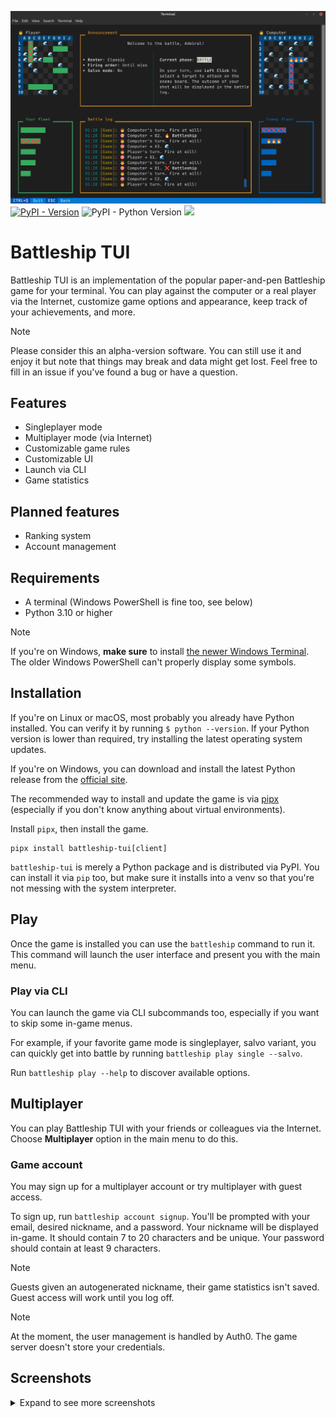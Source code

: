 ![Battle](screenshots/battle.png)
[![PyPI - Version](https://img.shields.io/pypi/v/battleship-tui)](https://pypi.org/project/battleship-tui)
![PyPI - Python Version](https://img.shields.io/pypi/pyversions/battleship-tui)
[<img src="https://uptime.klavionik.dev/api/badge/1/status?upLabel=online&downLabel=offline">](https://uptime.klavionik.dev/status/battleship)

# Battleship TUI
Battleship TUI is an implementation of the popular paper-and-pen Battleship game for 
your terminal. You can play against the computer or a real player via the Internet, 
customize game options and appearance, keep track of your achievements, and more.

> [!NOTE]
> Please consider this an alpha-version software. You can still use it and enjoy it
> but note that things may break and data might get lost. Feel free to fill in an issue
> if you've found a bug or have a question.

## Features
* Singleplayer mode  
* Multiplayer mode (via Internet)
* Customizable game rules
* Customizable UI
* Launch via CLI
* Game statistics

## Planned features
* Ranking system
* Account management

## Requirements
* A terminal (Windows PowerShell is fine too, see below)
* Python 3.10 or higher

> [!NOTE]
> If you're on Windows, **make sure** to install [the newer Windows Terminal](https://apps.microsoft.com/detail/9N0DX20HK701?hl=en-us&gl=US). 
> The older Windows PowerShell can't properly display some symbols. 

## Installation
If you're on Linux or macOS, most probably you already have Python installed. You can verify it by 
running `$ python --version`. If your Python version is lower than required, try installing the 
latest operating system updates.

If you're on Windows, you can download and install the latest Python release from the 
[official site](https://www.python.org/downloads/windows/).

The recommended way to install and update the game is via 
[pipx](https://pypa.github.io/pipx/) (especially if you don't know anything about 
virtual environments).

Install `pipx`, then install the game.

```shell
pipx install battleship-tui[client]
```

`battleship-tui` is merely a Python package and is distributed via PyPI. You can 
install it via `pip` too, but make sure it installs into a venv so that you're not 
messing with the system interpreter.

## Play
Once the game is installed you can use the `battleship` command to run it. This 
command will launch the user interface and present you with the main menu.

### Play via CLI
You can launch the game via CLI subcommands too, especially if you want to skip some 
in-game menus.

For example, if your favorite game mode is singleplayer, salvo variant, you can 
quickly get into battle by running `battleship play single --salvo`.

Run `battleship play --help` to discover available options.

## Multiplayer
You can play Battleship TUI with your friends or colleagues via the Internet. Choose 
**Multiplayer** option in the main menu to do this.

### Game account
You may sign up for a multiplayer account or try multiplayer with guest access.

To sign up, run `battleship account signup`. You'll be prompted with your email, 
desired nickname, and a password. Your nickname will be displayed in-game. It should 
contain 7 to 20 characters and be unique. Your password should contain at least 9 
characters.

> [!NOTE]
> Guests given an autogenerated nickname, their game statistics isn't saved. Guest 
> access will work until you log off.

> [!NOTE]
> At the moment, the user management is handled by Auth0. The game server doesn't store 
> your credentials.

## Screenshots
<details>
<summary>Expand to see more screenshots</summary>

### Main menu
![Main menu](screenshots/main_menu.png)

### Game summary
![Summary](screenshots/summary.png)

### Starting a multiplayer session
![Awaiting](screenshots/multiplayer.png)

### List of game sessions to join
![Sessions](screenshots/sessions.png)
</details>
